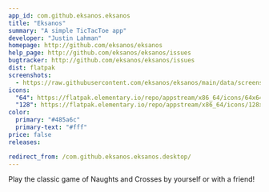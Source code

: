 ```yaml
---
app_id: com.github.eksanos.eksanos
title: "Eksanos"
summary: "A simple TicTacToe app"
developer: "Justin Lahman"
homepage: http://github.com/eksanos/eksanos
help_page: http://github.com/eksanos/eksanos/issues
bugtracker: http://github.com/eksanos/eksanos/issues
dist: flatpak
screenshots:
  - https://raw.githubusercontent.com/eksanos/eksanos/main/data/screenshots/eksanos_banana.png
icons:
  "64": https://flatpak.elementary.io/repo/appstream/x86_64/icons/64x64/com.github.eksanos.eksanos.png
  "128": https://flatpak.elementary.io/repo/appstream/x86_64/icons/128x128/com.github.eksanos.eksanos.png
color:
  primary: "#485a6c"
  primary-text: "#fff"
price: false
releases:

redirect_from: /com.github.eksanos.eksanos.desktop/
---
```


<p>Play the classic game of Naughts and Crosses by yourself or with a friend!</p>
